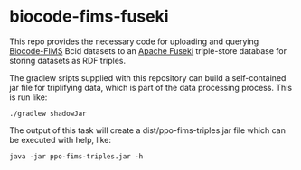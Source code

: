 # biocode-fims-fuseki

This repo provides the necessary code for uploading and querying [Biocode-FIMS](https://github.com/biocodellc/biocode-fims-commons/) Bcid datasets to an [Apache Fuseki](http://jena.apache.org/documentation/serving_data/) triple-store database for storing datasets as RDF triples. 

The gradlew sripts supplied with this repository can build a self-contained jar file for triplifying data, which is part of the data processing process.   This is run like:

```
./gradlew shadowJar
```

The output of this task will create a dist/ppo-fims-triples.jar file which can be executed with help, like:

```
java -jar ppo-fims-triples.jar -h
```

